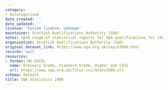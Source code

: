 ```yaml
---
category:
- Uncategorised
date_created: ''
date_updated: ''
license: 'Custom licence: unknown'
maintainer: Scottish Qualifications Authority (SQA)
notes: <p>A range of statistical reports for SQA qualifications for 1988.</p>
organization: Scottish Qualifications Authority (SQA)
original_dataset_link: https://www.sqa.org.uk/sqa/63086.html
records: null
resources:
- format: MS EXCEL
  name: Ordinary Grade, Standard Grade, Higher and CSYS
  url: https://www.sqa.org.uk/files_ccc/Stats1988.xls
schema: default
title: SQA Statistics 1988
---
```

